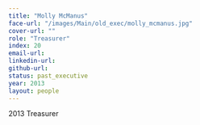 ```yaml
---
title: "Molly McManus"
face-url: "/images/Main/old_exec/molly_mcmanus.jpg"
cover-url: ""
role: "Treasurer"
index: 20
email-url:
linkedin-url:
github-url:
status: past_executive
year: 2013
layout: people
---
```

2013 Treasurer
